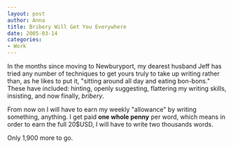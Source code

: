 ```yaml
--- 
layout: post
author: Anna
title: Bribery Will Get You Everywhere
date: 2005-03-14
categories: 
- Work
---
```


In the months since moving to Newburyport, my dearest husband Jeff has tried any number of techniques to get yours truly to take up writing rather than, as he likes to put it, "sitting around all day and eating bon-bons." These have included: hinting, openly suggesting, flattering my writing skills, insisting, and now finally, _bribery_.

From now on I will have to earn my weekly "allowance" by writing something, anything. I get paid **one whole penny** per word, which means in order to earn the full 20$USD, I will have to write two thousands words.

Only 1,900 more to go.
